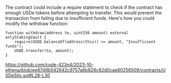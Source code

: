 The contract could include a require statement to check if the contract has enough USDe tokens before attempting to transfer. This would prevent the transaction from failing due to insufficient funds. Here's how you could modify the withdraw function:

```
function withdraw(address to, uint256 amount) external onlyStakingVault {
    require(USDE.balanceOf(address(this)) >= amount, "Insufficient funds");
    USDE.transfer(to, amount);
}
```

https://github.com/code-423n4/2023-10-ethena/blob/ee67d9b542642c9757a6b826c82d0cae60256509/contracts/USDeSilo.sol#L28-L30